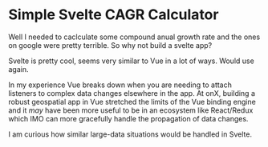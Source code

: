 # Simple Svelte CAGR Calculator

Well I needed to caclculate some compound anual growth rate and the ones on google were
pretty terrible. So why not build a svelte app?

Svelte is pretty cool, seems very similar to Vue in a lot of ways. Would use again.

In my experience Vue breaks down when you are needing to attach listeners to complex data
changes elsewhere in the app. At onX, building a robust geospatial app in Vue stretched
the limits of the Vue binding engine and it _may_ have been more useful to be in an ecosystem
like React/Redux which IMO can more gracefully handle the propagation of data changes.

I am curious how similar large-data situations would be handled in Svelte.
